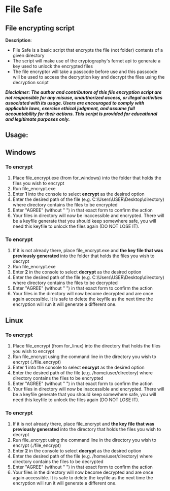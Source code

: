 # File Safe

## File encrypting script

**Description**:
- File Safe is a basic script that encrypts the file (not folder) contents of a given directory
- The script will make use of the cryptography's fernet api to generate a key used to unlock the encrypted files
- The file encryptor will take a passcode before use and this passcode will be used to access the decryption key and decrypt the files using the decryption script


***Disclaimer: The author and contributors of this file encryption script are not responsible for any misuse, unauthorized access, or illegal activities associated with its usage. Users are encouraged to comply with applicable laws, exercise ethical judgment, and assume full accountability for their actions. This script is provided for educational and legitimate purposes only.***

## Usage:

## Windows
### To encrypt
 1. Place file_encrypt.exe (from for_windows) into the folder that holds the files you wish to encrypt
 2. Run file_encrypt.exe
 3. Enter **1** into the console to select **encrypt** as the desired option
 4. Enter the desired path of the file (e.g. C:\Users\USER\Desktop\directory) where directory contains the files to be encrypted
 5. Enter "AGREE" (without " ") in that exact form to confirm the action
 6. Your files in directory will now be inaccessible and encrypted. There will be a keyfile generate that you should keep somewhere safe, you will need this keyfile to unlock the files again (DO NOT LOSE IT).

### To encrypt
 1. If it is not already there, place file_encrypt.exe and **the key file that was previously generated** into the folder that holds the files you wish to decrypt
 2. Run file_encrypt.exe
 3. Enter **2** in the console to select **decrypt** as the desired option
 4. Enter the desired path of the file (e.g. C:\Users\USER\Desktop\directory) where directory contains the files to be decrypted
 5. Enter "AGREE" (without " ") in that exact form to confirm the action
 6. Your files in the directory will now become decrypted and are once again accessible. It is safe to delete the keyfile as the next time the encryption will run it will generate a different one.

## Linux
### To encrypt
 1. Place file_encrypt (from for_linux) into the directory that holds the files you wish to encrypt
 2. Run file_encrypt using the command line in the directory you wish to encrypt (./file_encrypt)
 3. Enter **1** into the console to select **encrypt** as the desired option
 4. Enter the desired path of the file (e.g. /home/user/directory) where directory contains the files to be encrypted
 5. Enter "AGREE" (without " ") in that exact form to confirm the action
 6. Your files in directory will now be inaccessible and encrypted. There will be a keyfile generate that you should keep somewhere safe, you will need this keyfile to unlock the files again (DO NOT LOSE IT).

### To encrypt
 1. If it is not already there, place file_encrypt and **the key file that was previously generated** into the directory that holds the files you wish to decrypt
 2. Run file_encrypt using the command line in the directory you wish to encrypt (./file_encrypt)
 3. Enter **2** in the console to select **decrypt** as the desired option
 4. Enter the desired path of the file (e.g. /home/user/directory) where directory contains the files to be decrypted
 5. Enter "AGREE" (without " ") in that exact form to confirm the action
 6. Your files in the directory will now become decrypted and are once again accessible. It is safe to delete the keyfile as the next time the encryption will run it will generate a different one.



